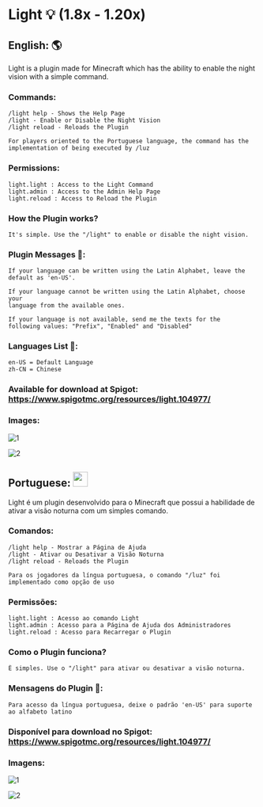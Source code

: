 # Light 💡 (1.8x - 1.20x)

## English: :earth_americas:
Light is a plugin made for Minecraft which has the ability to enable the night vision with a simple command.

### Commands:
    /light help - Shows the Help Page
    /light - Enable or Disable the Night Vision
    /light reload - Reloads the Plugin
    
    For players oriented to the Portuguese language, the command has the implementation of being executed by /luz

### Permissions:
    light.light : Access to the Light Command
    light.admin : Access to the Admin Help Page
    light.reload : Access to Reload the Plugin

### How the Plugin works?
    It's simple. Use the "/light" to enable or disable the night vision.

### Plugin Messages 📝:
    If your language can be written using the Latin Alphabet, leave the 
    default as 'en-US'.
    
    If your language cannot be written using the Latin Alphabet, choose your 
    language from the available ones.
    
    If your language is not available, send me the texts for the 
    following values: "Prefix", "Enabled" and "Disabled"

### Languages List 📒:
    en-US = Default Language
    zh-CN = Chinese

### Available for download at Spigot: https://www.spigotmc.org/resources/light.104977/

### Images:

![1](https://github.com/GFelberg/Light/assets/41524430/ddc30e0d-7f2a-45b6-90de-813812feea4b)

![2](https://github.com/GFelberg/Light/assets/41524430/49c566cf-c7b9-4406-a70f-b3f4997f5546)

## Portuguese: <img src="https://github.com/GFelberg/Light/assets/41524430/e09c0bb2-c73e-4dea-8b78-7f89523908e9" width="30" height="30">
Light é um plugin desenvolvido para o Minecraft que possui a habilidade de ativar a visão noturna com um simples comando.

### Comandos:
    /light help - Mostrar a Página de Ajuda
    /light - Ativar ou Desativar a Visão Noturna
    /light reload - Reloads the Plugin
    
    Para os jogadores da língua portuguesa, o comando "/luz" foi implementado como opção de uso

### Permissões:
    light.light : Acesso ao comando Light
    light.admin : Acesso para a Página de Ajuda dos Administradores
    light.reload : Acesso para Recarregar o Plugin

### Como o Plugin funciona?
    É simples. Use o "/light" para ativar ou desativar a visão noturna.

### Mensagens do Plugin 📝:
    Para acesso da língua portuguesa, deixe o padrão 'en-US' para suporte ao alfabeto latino

### Disponível para download no Spigot: https://www.spigotmc.org/resources/light.104977/

### Imagens:

![1](https://github.com/GFelberg/Light/assets/41524430/ddc30e0d-7f2a-45b6-90de-813812feea4b)

![2](https://github.com/GFelberg/Light/assets/41524430/49c566cf-c7b9-4406-a70f-b3f4997f5546)
